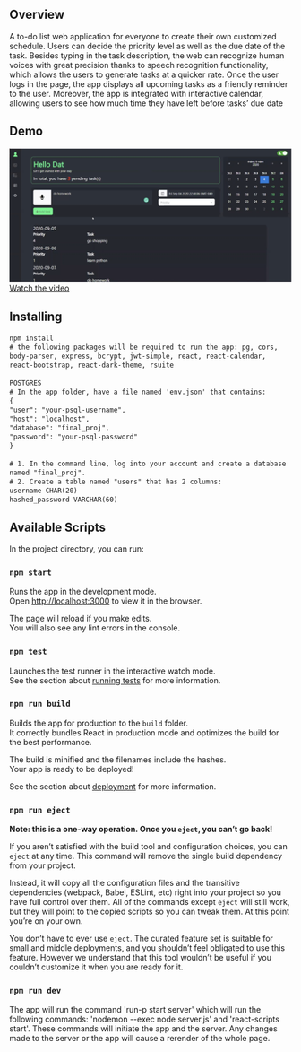 ## Overview
A to-do list web application for everyone to create their own customized schedule. Users can decide the priority level as well as the due date of the task. Besides typing in the task description, the web can recognize human voices with great precision thanks to speech recognition functionality, which allows the users to generate tasks at a quicker rate.
Once the user logs in the page, the app displays all upcoming tasks as a friendly reminder to the user. Moreover, the app is integrated with interactive calendar, allowing users to see how much time they have left before tasks’ due date 

## Demo
![Demo Ing](/public/demo.png)
[Watch the video](https://youtu.be/f0_ENt83vZs)


## Installing
```shell
npm install 
# the following packages will be required to run the app: pg, cors, body-parser, express, bcrypt, jwt-simple, react, react-calendar, react-bootstrap, react-dark-theme, rsuite

POSTGRES 
# In the app folder, have a file named 'env.json' that contains:
{
"user": "your-psql-username",
"host": "localhost",
"database": "final_proj",
"password": "your-psql-password"
}

# 1. In the command line, log into your account and create a database named "final_proj".
# 2. Create a table named "users" that has 2 columns: 
username CHAR(20)
hashed_password VARCHAR(60)
```


## Available Scripts

In the project directory, you can run:

### `npm start`

Runs the app in the development mode.<br />
Open [http://localhost:3000](http://localhost:3000) to view it in the browser.

The page will reload if you make edits.<br />
You will also see any lint errors in the console.

### `npm test`

Launches the test runner in the interactive watch mode.<br />
See the section about [running tests](https://facebook.github.io/create-react-app/docs/running-tests) for more information.

### `npm run build`

Builds the app for production to the `build` folder.<br />
It correctly bundles React in production mode and optimizes the build for the best performance.

The build is minified and the filenames include the hashes.<br />
Your app is ready to be deployed!

See the section about [deployment](https://facebook.github.io/create-react-app/docs/deployment) for more information.

### `npm run eject`

**Note: this is a one-way operation. Once you `eject`, you can’t go back!**

If you aren’t satisfied with the build tool and configuration choices, you can `eject` at any time. This command will remove the single build dependency from your project.

Instead, it will copy all the configuration files and the transitive dependencies (webpack, Babel, ESLint, etc) right into your project so you have full control over them. All of the commands except `eject` will still work, but they will point to the copied scripts so you can tweak them. At this point you’re on your own.

You don’t have to ever use `eject`. The curated feature set is suitable for small and middle deployments, and you shouldn’t feel obligated to use this feature. However we understand that this tool wouldn’t be useful if you couldn’t customize it when you are ready for it.

### `npm run dev`

The app will run the command 'run-p start server' which will run the following commands: 'nodemon --exec node server.js' and 'react-scripts start'. These commands will initiate the app and the server. Any changes made to the server or the app will cause a rerender of the whole page. 


